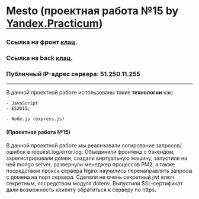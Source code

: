 # Mesto (проектная работа №15 by [Yandex.Practicum](https://practicum.yandex.ru/ "Практикум"))
### Ссылка на фронт [клац](https://rusgram.nomoredomains.sbs/ "Ссылка на front").
### Ссылка на back [клац](https://api.rusgram.nomoredomains.sbs/ "Ссылка на back").
### Публичный IP-адрес сервера: 51.250.11.255
----
В данной проектной работе использованы такие **технологии** как:
```JS
- JavaScript
- ES2015;
```
```
- Node.js (express.js)
```
 #### (Проектная работа №15)
В данной проектной работе мы реализовали логирование запросов/ошибок в request.log/error.log. Объединили фронтенд с бэкендом, зарегистрировали домен, создали виртуальную машину, запустили на ней mongo server, развернули менеджер процессов PM2, а также посредством прокси сервера Nginx научились перенаправлять запросы с домена на порт сервера. Сделали не очень секретный jwt ключ секретным, посредством модуля dotenv. Выпустили SSL-сертификат дали возможность клиенту обратиться к серверу по https. 
